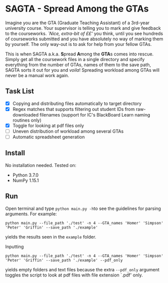 # SAGTA - **S**pread **A**mong the **GTA**s

Imagine you are the GTA (Graduate Teaching Assistant) of a 3rd-year university course. Your supervisor is telling you to mark and give feedback to the courseworks. *`Nice, extra-bit of ££'* you think, until you see hundreds of courseworks submitted and you have absolutely no way of marking them by yourself. The only way-out is to ask for help from your fellow GTAs.

This is when SAGTA a.k.a. **S**pread **A**mong the **GTA**s comes into rescue. Simply get all the coursework files in a single directory and specify everything from the number of GTAs, names of them to the save path, SAGTA sorts it out for you and *voila*! Spreading workload among GTAs will never be a manual work again.

## Task List
- [x] Copying and distributing files automatically to target directory 
- [x] Regex matches that supports filtering out student IDs from raw-downloaded filenames (support for IC's BlackBoard Learn naming routines only)
- [x] Toggle for looking at pdf files only
- [ ] Uneven distribution of workload among several GTAs
- [ ] Automatic spreadsheet generation

## Install
No installation needed. Tested on:
* Python 3.7.0
* NumPy 1.15.1

## Run
Open terminal and type `python main.py -h`to see the guidelines for parsing arguments. For example:
```
python main.py --file_path './test' -n 4 --GTA_names 'Homer' 'Simpson' 'Peter' 'Griffin' --save_path './example'
```
yields the results seen in the `example` folder.

Inputting
```
python main.py --file_path './test' -n 4 --GTA_names 'Homer' 'Simpson' 'Peter' 'Griffin' --save_path './example' --pdf_only
```
yields empty folders and text files because the extra `--pdf_only` argument toggles the script to look at pdf files with file extension `.pdf' only.